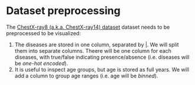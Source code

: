 # Dataset preprocessing

The [ChestX-ray8 (a.k.a. ChestX-ray14) dataset](https://arxiv.org/abs/1705.02315) dataset needs to
be preprocessed to be visualized:

1. The diseases are stored in one column, separated by |. We will split them into separate columns.
   Theere will be one column for each diseases, with true/false indicating presence/absence (i.e.
   diseases will be _one-hot encoded_).
1. It is useful to inspect age groups, but age is stored as full years. We will add a column to
   group age ranges (i.e. age will be _binned_).
